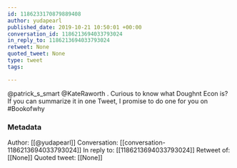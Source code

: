 ```yaml
---
id: 1186233170879889408
author: yudapearl
published_date: 2019-10-21 10:50:01 +00:00
conversation_id: 1186213694033793024
in_reply_to: 1186213694033793024
retweet: None
quoted_tweet: None
type: tweet
tags:

---
```


@patrick_s_smart @KateRaworth . Curious to know what Doughnt Econ is? If you can summarize it in one Tweet, I promise to do one for you on #Bookofwhy

### Metadata

Author: [[@yudapearl]]
Conversation: [[conversation-1186213694033793024]]
In reply to: [[1186213694033793024]]
Retweet of: [[None]]
Quoted tweet: [[None]]
